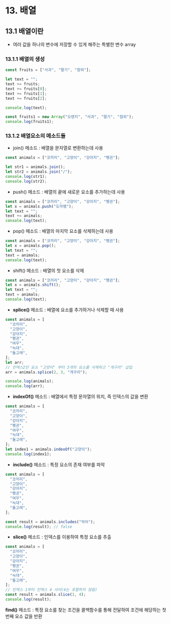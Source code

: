 # 13. 배열

## 13.1 배열이란

- 여러 값을 하나의 변수에 저장할 수 있게 해주는 특별한 변수 array

### 13.1.1 배열의 생성

```js
const fruits = ["사과", "딸기", "참외"];

let text = "";
text += fruits;
text += fruits[0];
text += fruits[1];
text += fruits[2];

console.log(text);

const fruits1 = new Array("오렌지", "사과", "딸기", "참외");
console.log(fruits1);
```

### 13.1.2 배열요소의 메소드들

- join() 메소드 : 배열을 문자열로 변환하는데 사용

```js
const animals = ["코끼리", "고양이", "강아지", "펭귄"];

let str1 = animals.join();
let str2 = animals.join("/");
console.log(str1);
console.log(str2);
```

- push() 메소드 : 배열의 끝에 새로운 요소를 추가하는데 사용

```js
const animals = ["코끼리", "고양이", "강아지", "펭귄"];
let x = animals.push("도마뱀");
let text = "";
text += animals;
console.log(text);
```

- pop() 메소드 : 배열의 마지막 요소를 삭제하는데 사용

```js
const animals = ["코끼리", "고양이", "강아지", "펭귄"];
let x = animals.pop();
let text = "";
text = animals;
console.log(text);
```

- shift() 메소드 : 배열의 첫 요소를 삭제

```js
const animals = ["코끼리", "고양이", "강아지", "펭귄"];
let x = animals.shift();
let text = "";
text = animals;
console.log(text);
```

- **splice()** 메소드 : 배열에 요소를 추가하거나 삭제할 때 사용

```js
const animals = [
  "코끼리",
  "고양이",
  "강아지",
  "펭귄",
  "여우",
  "늑대",
  "돌고래",
];
let arr;
// 인덱스2인 요소 "고양이" 부터 3개의 요소를 삭제하고 "개구리" 삽입
arr = animals.splice(2, 3, "개구리");

console.log(animals);
console.log(arr);
```

- **indexOf()** 메소드 : 배열에서 특정 문자열의 위치, 즉 인덱스의 값을 변환

```js
const animals = [
  "코끼리",
  "고양이",
  "강아지",
  "펭귄",
  "여우",
  "늑대",
  "돌고래",
];
let index1 = animals.indexOf("고양이");
console.log(index1);
```

- **include()** 메소드 : 특정 요소의 존재 여부를 파악

```js
const animals = [
  "코끼리",
  "고양이",
  "강아지",
  "펭귄",
  "여우",
  "늑대",
  "돌고래",
];

const result = animals.includes("악어");
console.log(result); // false
```

- **slice()** 메소드 : 인덱스를 이용하여 특정 요소를 추출

```js
const animals = [
  "코끼리",
  "고양이",
  "강아지",
  "펭귄",
  "여우",
  "늑대",
  "돌고래",
];
// 인덱스 1부터 인덱스 4 사이(4는 포함하지 않음)
const result = animals.slice(1, 4);
console.log(result);
```

**find()** 메소드 : 특정 요소를 찾는 조건을 콜백함수를 통해 전달하여 조건에 해당하는 첫 번째 요소 값을 반환
